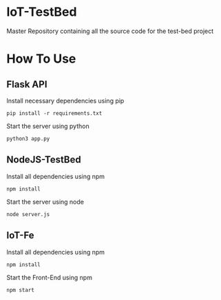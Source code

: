 # IoT-TestBed

Master Repository containing all the source code for the test-bed project

# How To Use

## Flask API

Install necessary dependencies using pip

    pip install -r requirements.txt

Start the server using python

    python3 app.py

## NodeJS-TestBed

Install all dependencies using npm

    npm install

Start the server using node

    node server.js

## IoT-Fe

Install all dependencies using npm

    npm install

Start the Front-End using npm

    npm start
